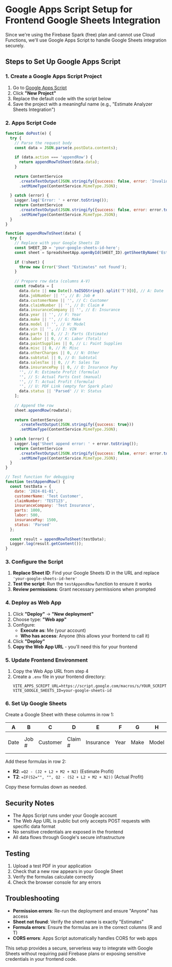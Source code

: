 # Google Apps Script Setup for Frontend Google Sheets Integration

Since we're using the Firebase Spark (free) plan and cannot use Cloud Functions, we'll use Google Apps Script to handle Google Sheets integration securely.

## Steps to Set Up Google Apps Script

### 1. Create a Google Apps Script Project

1. Go to [Google Apps Script](https://script.google.com)
2. Click **"New Project"**
3. Replace the default code with the script below
4. Save the project with a meaningful name (e.g., "Estimate Analyzer Sheets Integration")

### 2. Apps Script Code

```javascript
function doPost(e) {
  try {
    // Parse the request body
    const data = JSON.parse(e.postData.contents);
    
    if (data.action === 'appendRow') {
      return appendRowToSheet(data.data);
    }
    
    return ContentService
      .createTextOutput(JSON.stringify({success: false, error: 'Invalid action'}))
      .setMimeType(ContentService.MimeType.JSON);
      
  } catch (error) {
    Logger.log('Error: ' + error.toString());
    return ContentService
      .createTextOutput(JSON.stringify({success: false, error: error.toString()}))
      .setMimeType(ContentService.MimeType.JSON);
  }
}

function appendRowToSheet(data) {
  try {
    // Replace with your Google Sheets ID
    const SHEET_ID = 'your-google-sheets-id-here';
    const sheet = SpreadsheetApp.openById(SHEET_ID).getSheetByName('Estimates');
    
    if (!sheet) {
      throw new Error('Sheet "Estimates" not found');
    }
    
    // Prepare row data (columns A-V)
    const rowData = [
      data.date || new Date().toISOString().split('T')[0], // A: Date
      data.jobNumber || '', // B: Job #
      data.customerName || '', // C: Customer
      data.claimNumber || '', // D: Claim #
      data.insuranceCompany || '', // E: Insurance
      data.year || '', // F: Year
      data.make || '', // G: Make
      data.model || '', // H: Model
      data.vin || '', // I: VIN
      data.parts || 0, // J: Parts (Estimate)
      data.labor || 0, // K: Labor (Total)
      data.paintSupplies || 0, // L: Paint Supplies
      data.misc || 0, // M: Misc
      data.otherCharges || 0, // N: Other
      data.subtotal || 0, // O: Subtotal
      data.salesTax || 0, // P: Sales Tax
      data.insurancePay || 0, // Q: Insurance Pay
      '', // R: Estimate Profit (formula)
      '', // S: Actual Parts Cost (manual)
      '', // T: Actual Profit (formula)
      '', // U: PDF Link (empty for Spark plan)
      data.status || 'Parsed' // V: Status
    ];
    
    // Append the row
    sheet.appendRow(rowData);
    
    return ContentService
      .createTextOutput(JSON.stringify({success: true}))
      .setMimeType(ContentService.MimeType.JSON);
      
  } catch (error) {
    Logger.log('Sheet append error: ' + error.toString());
    return ContentService
      .createTextOutput(JSON.stringify({success: false, error: error.toString()}))
      .setMimeType(ContentService.MimeType.JSON);
  }
}

// Test function for debugging
function testAppendRow() {
  const testData = {
    date: '2024-01-01',
    customerName: 'Test Customer',
    claimNumber: 'TEST123',
    insuranceCompany: 'Test Insurance',
    parts: 1000,
    labor: 500,
    insurancePay: 1500,
    status: 'Parsed'
  };
  
  const result = appendRowToSheet(testData);
  Logger.log(result.getContent());
}
```

### 3. Configure the Script

1. **Replace Sheet ID**: Find your Google Sheets ID in the URL and replace `'your-google-sheets-id-here'`
2. **Test the script**: Run the `testAppendRow` function to ensure it works
3. **Review permissions**: Grant necessary permissions when prompted

### 4. Deploy as Web App

1. Click **"Deploy"** → **"New deployment"**
2. Choose type: **"Web app"**
3. Configure:
   - **Execute as**: Me (your account)
   - **Who has access**: Anyone (this allows your frontend to call it)
4. Click **"Deploy"**
5. **Copy the Web App URL** - you'll need this for your frontend

### 5. Update Frontend Environment

1. Copy the Web App URL from step 4
2. Create a `.env` file in your frontend directory:
   ```
   VITE_APPS_SCRIPT_URL=https://script.google.com/macros/s/YOUR_SCRIPT_ID/exec
   VITE_GOOGLE_SHEETS_ID=your-google-sheets-id
   ```

### 6. Set Up Google Sheets

Create a Google Sheet with these columns in row 1:

| A | B | C | D | E | F | G | H | I | J | K | L | M | N | O | P | Q | R | S | T | U | V |
|---|---|---|---|---|---|---|---|---|---|---|---|---|---|---|---|---|---|---|---|---|---|
| Date | Job # | Customer | Claim # | Insurance | Year | Make | Model | VIN | Parts (Est) | Labor | Paint Supplies | Misc | Other | Subtotal | Sales Tax | Insurance Pay | Estimate Profit | Actual Parts Cost | Actual Profit | PDF Link | Status |

Add these formulas in row 2:
- **R2**: `=Q2 - (J2 + L2 + M2 + N2)` (Estimate Profit)
- **T2**: `=IF(S2="", "", Q2 - (S2 + L2 + M2 + N2))` (Actual Profit)

Copy these formulas down as needed.

## Security Notes

- The Apps Script runs under your Google account
- The Web App URL is public but only accepts POST requests with specific data format
- No sensitive credentials are exposed in the frontend
- All data flows through Google's secure infrastructure

## Testing

1. Upload a test PDF in your application
2. Check that a new row appears in your Google Sheet
3. Verify the formulas calculate correctly
4. Check the browser console for any errors

## Troubleshooting

- **Permission errors**: Re-run the deployment and ensure "Anyone" has access
- **Sheet not found**: Verify the sheet name is exactly "Estimates"
- **Formula errors**: Ensure the formulas are in the correct columns (R and T)
- **CORS errors**: Apps Script automatically handles CORS for web apps

This setup provides a secure, serverless way to integrate with Google Sheets without requiring paid Firebase plans or exposing sensitive credentials in your frontend code.
